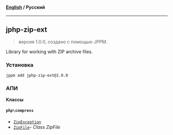 #### [English](README.md) / **Русский**

---

## jphp-zip-ext
> версия 1.0.0, создано с помощью JPPM.

Library for working with ZIP archive files.

### Установка
```
jppm add jphp-zip-ext@1.0.0
```

### АПИ
**Классы**

#### `php\compress`

- [`ZipException`](https://github.com/jphp-compiler/jphp/blob/master/exts/jphp-zip-ext/api-docs/classes/php/compress/ZipException.ru.md)
- [`ZipFile`](https://github.com/jphp-compiler/jphp/blob/master/exts/jphp-zip-ext/api-docs/classes/php/compress/ZipFile.ru.md)- _Class ZipFile_